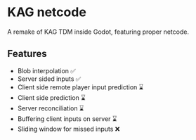 # KAG netcode

A remake of KAG TDM inside Godot, featuring proper netcode.

## Features
- Blob interpolation ✅
- Server sided inputs ✅
- Client side remote player input prediction ⌛
- Client side prediction ⌛
- Server reconciliation ⌛
- Buffering client inputs on server ⌛
- Sliding window for missed inputs ❌
